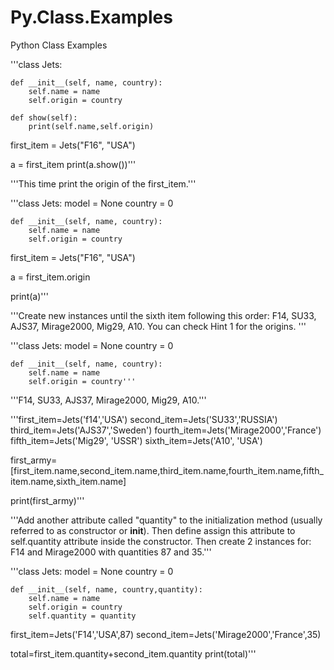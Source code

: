 # Py.Class.Examples
Python Class Examples

'''class Jets:

    def __init__(self, name, country):
        self.name = name
        self.origin = country

    def show(self):
        print(self.name,self.origin)


first_item = Jets("F16", "USA")

a = first_item
print(a.show())'''

'''This time print the origin of the first_item.'''

'''class Jets:
    model = None
    country = 0

    def __init__(self, name, country):
        self.name = name
        self.origin = country


first_item = Jets("F16", "USA")

a = first_item.origin


print(a)'''

'''Create new instances until the sixth item following this order:
F14, SU33, AJS37, Mirage2000, Mig29, A10.
You can check Hint 1 for the origins.
'''


'''class Jets:
    model = None
    country = 0

    def __init__(self, name, country):
        self.name = name
        self.origin = country'''



'''F14, SU33, AJS37, Mirage2000, Mig29, A10.'''

'''first_item=Jets('f14','USA')
second_item=Jets('SU33','RUSSIA')
third_item=Jets('AJS37','Sweden')
fourth_item=Jets('Mirage2000','France')
fifth_item=Jets('Mig29', 'USSR')
sixth_item=Jets('A10', 'USA')


first_army=[first_item.name,second_item.name,third_item.name,fourth_item.name,fifth_item.name,sixth_item.name]


print(first_army)'''

'''Add another attribute called "quantity" to the initialization method (usually referred to as constructor or __init__). 
Then define assign this attribute to self.quantity attribute inside the constructor.
Then create 2 instances for: F14 and Mirage2000 with quantities 87 and 35.'''

'''class Jets:
    model = None
    country = 0

    def __init__(self, name, country,quantity):
        self.name = name
        self.origin = country
        self.quantity = quantity



first_item=Jets('F14','USA',87)
second_item=Jets('Mirage2000','France',35)

total=first_item.quantity+second_item.quantity
print(total)'''

